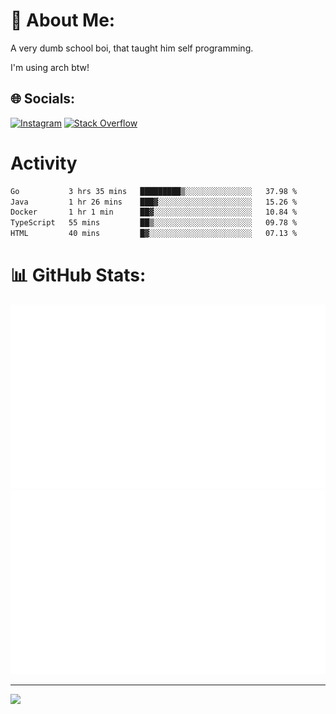 # 💫 About Me:
A very dumb school boi, that taught him self programming.

I'm using arch btw!


## 🌐 Socials:
[![Instagram](https://img.shields.io/badge/Instagram-%23E4405F.svg?logo=Instagram&logoColor=white)](https://instagram.com/thinis.de) [![Stack Overflow](https://img.shields.io/badge/-Stackoverflow-FE7A16?logo=stack-overflow&logoColor=white)](https://stackoverflow.com/users/12344712) 

# Activity
<!--START_SECTION:waka-->

```txt
Go           3 hrs 35 mins   █████████▒░░░░░░░░░░░░░░░   37.98 %
Java         1 hr 26 mins    ███▓░░░░░░░░░░░░░░░░░░░░░   15.26 %
Docker       1 hr 1 min      ██▓░░░░░░░░░░░░░░░░░░░░░░   10.84 %
TypeScript   55 mins         ██▒░░░░░░░░░░░░░░░░░░░░░░   09.78 %
HTML         40 mins         █▓░░░░░░░░░░░░░░░░░░░░░░░   07.13 %
```

<!--END_SECTION:waka-->

# 📊 GitHub Stats:
![](https://raw.githubusercontent.com/CutieCat6778/github-stats/master/generated/overview.svg#gh-dark-mode-only)<br/>
![](https://raw.githubusercontent.com/CutieCat6778/github-stats/master/generated/languages.svg#gh-dark-mode-only)

---
[![](https://visitcount.itsvg.in/api?id=CutieCat6778&icon=0&color=0)](https://visitcount.itsvg.in)
